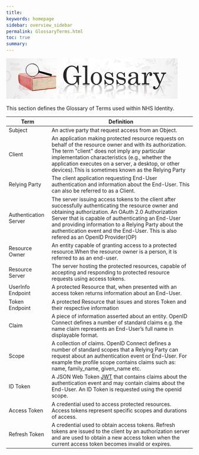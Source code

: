 ```yaml
---
title: 
keywords: homepage
sidebar: overview_sidebar
permalink: GlossaryTerms.html
toc: true
summary: 
---
```


![Glossay Magnifying Glas](images/GlossaryMag.jpg)




This section defines the Glossary of Terms used within NHS Identity.


| Term | Definition |
| ------ | -------------|
| Subject| An active party that request access from an Object. | 
| Client | An application making protected resource requests on behalf of the resource owner and with its authorization.  The term "client" does  not imply any particular implementation characteristics (e.g., whether the application executes on a server, a desktop, or other devices).This is sometimes known as the Relying Party |
| Relying Party | The client application requesting End-User authentication and information about the End-User. This can also be referred to as a Client. |
| Authentication Server | The server issuing access tokens to the client after successfully authenticating the resource owner and obtaining authorization.  An OAuth 2.0 Authorization Server that is capable of authenticating an End-User and providing information to a Relying Party about the authentication event and the End-User. This is also refered as an OpenID Provider(OP) |
| Resource Owner | An entity capable of granting access to a protected resource.When the resource owner is a person, it is referred to as an end-user. |
| Resource Server | The server hosting the protected resources, capable of accepting and responding to protected resource requests using access tokens. |
| UserInfo Endpoint |A protected Resource that, when presented with an access token returns information about an End-User.  |
| Token Endpoint |A protected Resource that issues and stores Token and their respective information  |
|Claim|A piece of information asserted about an entity. OpenID Connect defines a number of standard claims e.g. the name claim represents an End-User’s full name in displayable format.|
|Scope|A collection of claims. OpenID Connect defines a number of standard scopes that a Relying Party can request about an authentication event or End-User. For example the profile scope contains claims such as: name, family_name, given_name etc. |
|ID Token| A JSON Web Token [JWT](https://tools.ietf.org/html/rfc7519) that contains claims about the authentication event and may contain claims about the End-User. An ID Token is requested using the openid scope. |
|Access Token| A credential used to access protected resources. Access tokens represent specific scopes and durations of access.|
|Refresh Token|A credential used to obtain access tokens. Refresh tokens are issued to the client by an authorization server and are used to obtain a new access token when the current access token becomes invalid or expires.|
